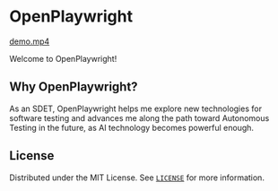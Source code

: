 # OpenPlaywright

[demo.mp4](https://github.com/nhattdm/open_playwright/assets/86051561/ab61bacf-83b4-4d2c-a1e2-78474f7b05c1)

Welcome to OpenPlaywright!

## Why OpenPlaywright?

As an SDET, OpenPlaywright helps me explore new technologies for software testing and advances me along the path toward Autonomous Testing in the future, as AI technology becomes powerful enough.

## License

Distributed under the MIT License. See [`LICENSE`](LICENSE) for more information.
